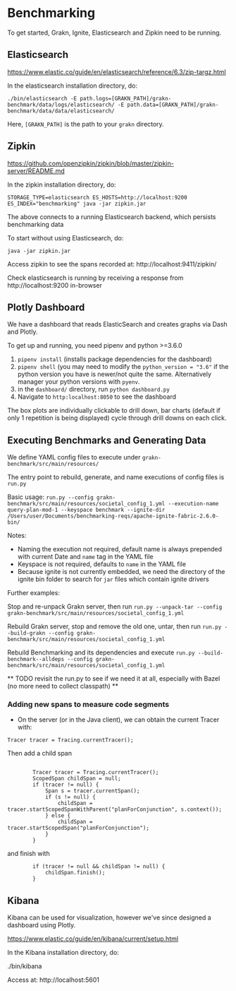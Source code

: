 # Benchmarking

To get started, Grakn, Ignite, Elasticsearch and Zipkin need to be running.

## Elasticsearch
https://www.elastic.co/guide/en/elasticsearch/reference/6.3/zip-targz.html

In the elasticsearch installation directory, do:
```
./bin/elasticsearch -E path.logs=[GRAKN_PATH]/grakn-benchmark/data/logs/elasticsearch/ -E path.data=[GRAKN_PATH]/grakn-benchmark/data/data/elasticsearch/
```
Here, `[GRAKN_PATH]` is the path to your `grakn` directory.

## Zipkin
https://github.com/openzipkin/zipkin/blob/master/zipkin-server/README.md

In the zipkin installation directory, do:

```
STORAGE_TYPE=elasticsearch ES_HOSTS=http://localhost:9200 ES_INDEX="benchmarking" java -jar zipkin.jar
```
The above connects to a running Elasticsearch backend, which persists benchmarking data

To start without using Elasticsearch, do:
```
java -jar zipkin.jar
```

Access zipkin to see the spans recorded at: http://localhost:9411/zipkin/

Check elasticsearch is running by receiving a response from http://localhost:9200 in-browser

## Plotly Dashboard

We have a dashboard that reads ElasticSearch and creates graphs via Dash and Plotly.

To get up and running, you need pipenv and python >=3.6.0

1. `pipenv install` (installs package dependencies for the dashboard)
2. `pipenv shell` (you may need to modify the `python_version = "3.6"` if the python version you have is newer/not quite the same. Alternatively manager your python versions with `pyenv`.
3. in the `dashboard/` directory, run `python dashboard.py`
4. Navigate to `http:localhost:8050` to see the dashboard

The box plots are individually clickable to drill down, bar charts (default if only 1 repetition is being displayed) cycle through drill downs on each click.

## Executing Benchmarks and Generating Data

We define YAML config files to execute under `grakn-benchmark/src/main/resources/`

The entry point to rebuild, generate, and name executions of config files is `run.py`

Basic usage:
`run.py --config grakn-benchmark/src/main/resources/societal_config_1.yml --execution-name query-plan-mod-1 --keyspace benchmark --ignite-dir /Users/user/Documents/benchmarking-reqs/apache-ignite-fabric-2.6.0-bin/`

Notes:
* Naming the execution not required, default name is always prepended with current Date and `name` tag in the YAML file
* Keyspace is not required, defaults to `name` in the YAML file
* Because ignite is not currently embedded, we need the directory of the ignite bin folder to search for `jar` files which contain ignite drivers

Further examples:

Stop and re-unpack Grakn server, then run
`run.py --unpack-tar --config grakn-benchmark/src/main/resources/societal_config_1.yml`

Rebuild Grakn server, stop and remove the old one, untar, then run
`run.py --build-grakn --config grakn-benchmark/src/main/resources/societal_config_1.yml`

Rebuild Benchmarking and its dependencies and execute
`run.py --build-benchmark--alldeps --config grakn-benchmark/src/main/resources/societal_config_1.yml`

** TODO revisit the run.py to see if we need it at all, especially with Bazel (no more need to collect classpath) **


### Adding new spans to measure code segments

* On the server (or in the Java client), we can obtain the current Tracer with:
```
Tracer tracer = Tracing.currentTracer(); 
```

Then add a child span
```

        Tracer tracer = Tracing.currentTracer();
        ScopedSpan childSpan = null;
        if (tracer != null) {
            Span s = tracer.currentSpan();
            if (s != null) {
                childSpan = tracer.startScopedSpanWithParent("planForConjunction", s.context());
            } else {
                childSpan = tracer.startScopedSpan("planForConjunction");
            }
        }
```

and finish with 
```
        if (tracer != null && childSpan != null) {
            childSpan.finish();
        }

```




## Kibana
Kibana can be used for visualization, however we've since designed a dashboard using Plotly.

https://www.elastic.co/guide/en/kibana/current/setup.html

In the Kibana installation directory, do:

./bin/kibana

Access at:
http://localhost:5601
